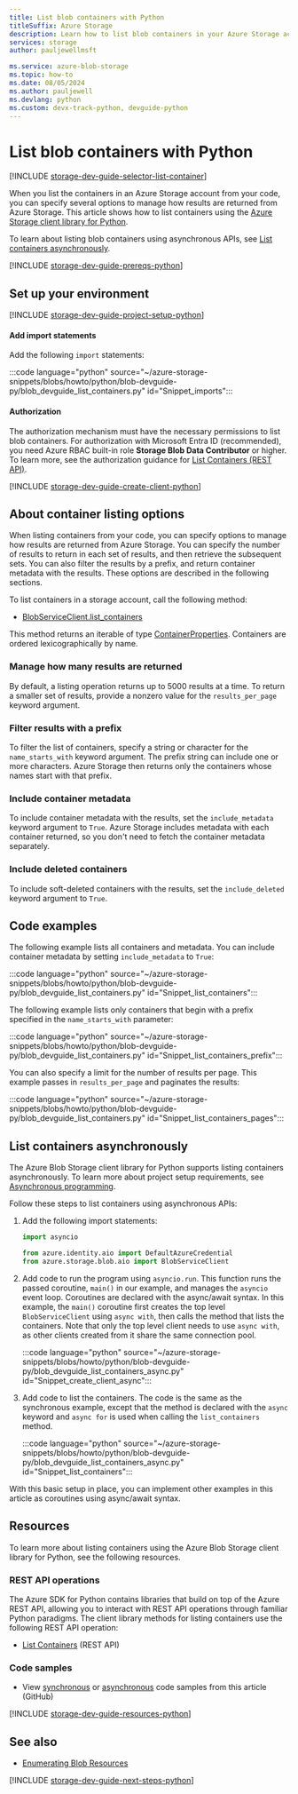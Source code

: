 ```yaml
---
title: List blob containers with Python
titleSuffix: Azure Storage
description: Learn how to list blob containers in your Azure Storage account using the Python client library.
services: storage
author: pauljewellmsft

ms.service: azure-blob-storage
ms.topic: how-to
ms.date: 08/05/2024
ms.author: pauljewell
ms.devlang: python
ms.custom: devx-track-python, devguide-python
---
```


# List blob containers with Python

[!INCLUDE [storage-dev-guide-selector-list-container](../../../includes/storage-dev-guides/storage-dev-guide-selector-list-container.md)]

When you list the containers in an Azure Storage account from your code, you can specify several options to manage how results are returned from Azure Storage. This article shows how to list containers using the [Azure Storage client library for Python](/python/api/overview/azure/storage).

To learn about listing blob containers using asynchronous APIs, see [List containers asynchronously](#list-containers-asynchronously).

[!INCLUDE [storage-dev-guide-prereqs-python](../../../includes/storage-dev-guides/storage-dev-guide-prereqs-python.md)]

## Set up your environment

[!INCLUDE [storage-dev-guide-project-setup-python](../../../includes/storage-dev-guides/storage-dev-guide-project-setup-python.md)]

#### Add import statements

Add the following `import` statements:

:::code language="python" source="~/azure-storage-snippets/blobs/howto/python/blob-devguide-py/blob_devguide_list_containers.py" id="Snippet_imports":::

#### Authorization

The authorization mechanism must have the necessary permissions to list blob containers. For authorization with Microsoft Entra ID (recommended), you need Azure RBAC built-in role **Storage Blob Data Contributor** or higher. To learn more, see the authorization guidance for [List Containers (REST API)](/rest/api/storageservices/list-containers2#authorization).

[!INCLUDE [storage-dev-guide-create-client-python](../../../includes/storage-dev-guides/storage-dev-guide-create-client-python.md)]

## About container listing options

When listing containers from your code, you can specify options to manage how results are returned from Azure Storage. You can specify the number of results to return in each set of results, and then retrieve the subsequent sets. You can also filter the results by a prefix, and return container metadata with the results. These options are described in the following sections.

To list containers in a storage account, call the following method:

- [BlobServiceClient.list_containers](/python/api/azure-storage-blob/azure.storage.blob.blobserviceclient#azure-storage-blob-blobserviceclient-list-containers)

This method returns an iterable of type [ContainerProperties](/python/api/azure-storage-blob/azure.storage.blob.containerproperties). Containers are ordered lexicographically by name.

### Manage how many results are returned

By default, a listing operation returns up to 5000 results at a time. To return a smaller set of results, provide a nonzero value for the `results_per_page` keyword argument.

### Filter results with a prefix

To filter the list of containers, specify a string or character for the `name_starts_with` keyword argument. The prefix string can include one or more characters. Azure Storage then returns only the containers whose names start with that prefix.

### Include container metadata

To include container metadata with the results, set the `include_metadata` keyword argument to `True`. Azure Storage includes metadata with each container returned, so you don't need to fetch the container metadata separately.

### Include deleted containers

To include soft-deleted containers with the results, set the `include_deleted` keyword argument to `True`.

## Code examples

The following example lists all containers and metadata. You can include container metadata by setting `include_metadata` to `True`:

:::code language="python" source="~/azure-storage-snippets/blobs/howto/python/blob-devguide-py/blob_devguide_list_containers.py" id="Snippet_list_containers":::

The following example lists only containers that begin with a prefix specified in the `name_starts_with` parameter:

:::code language="python" source="~/azure-storage-snippets/blobs/howto/python/blob-devguide-py/blob_devguide_list_containers.py" id="Snippet_list_containers_prefix":::

You can also specify a limit for the number of results per page. This example passes in `results_per_page` and paginates the results:

:::code language="python" source="~/azure-storage-snippets/blobs/howto/python/blob-devguide-py/blob_devguide_list_containers.py" id="Snippet_list_containers_pages":::

## List containers asynchronously

The Azure Blob Storage client library for Python supports listing containers asynchronously. To learn more about project setup requirements, see [Asynchronous programming](storage-blob-python-get-started.md#asynchronous-programming).

Follow these steps to list containers using asynchronous APIs:

1. Add the following import statements:

    ```python
    import asyncio

    from azure.identity.aio import DefaultAzureCredential
    from azure.storage.blob.aio import BlobServiceClient
    ```

1. Add code to run the program using `asyncio.run`. This function runs the passed coroutine, `main()` in our example, and manages the `asyncio` event loop. Coroutines are declared with the async/await syntax. In this example, the `main()` coroutine first creates the top level `BlobServiceClient` using `async with`, then calls the method that lists the containers. Note that only the top level client needs to use `async with`, as other clients created from it share the same connection pool.

    :::code language="python" source="~/azure-storage-snippets/blobs/howto/python/blob-devguide-py/blob_devguide_list_containers_async.py" id="Snippet_create_client_async":::

1. Add code to list the containers. The code is the same as the synchronous example, except that the method is declared with the `async` keyword and `async for` is used when calling the `list_containers` method.

    :::code language="python" source="~/azure-storage-snippets/blobs/howto/python/blob-devguide-py/blob_devguide_list_containers_async.py" id="Snippet_list_containers":::

With this basic setup in place, you can implement other examples in this article as coroutines using async/await syntax.

## Resources

To learn more about listing containers using the Azure Blob Storage client library for Python, see the following resources.

### REST API operations

The Azure SDK for Python contains libraries that build on top of the Azure REST API, allowing you to interact with REST API operations through familiar Python paradigms. The client library methods for listing containers use the following REST API operation:

- [List Containers](/rest/api/storageservices/list-containers2) (REST API)

### Code samples

- View [synchronous](https://github.com/Azure-Samples/AzureStorageSnippets/blob/master/blobs/howto/python/blob-devguide-py/blob_devguide_list_containers.py) or [asynchronous](https://github.com/Azure-Samples/AzureStorageSnippets/blob/master/blobs/howto/python/blob-devguide-py/blob_devguide_list_containers_async.py) code samples from this article (GitHub)

[!INCLUDE [storage-dev-guide-resources-python](../../../includes/storage-dev-guides/storage-dev-guide-resources-python.md)]

## See also

- [Enumerating Blob Resources](/rest/api/storageservices/enumerating-blob-resources)

[!INCLUDE [storage-dev-guide-next-steps-python](../../../includes/storage-dev-guides/storage-dev-guide-next-steps-python.md)]